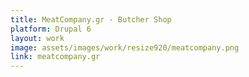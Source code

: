 ```yaml
---
title: MeatCompany.gr - Butcher Shop
platform: Drupal 6
layout: work
image: assets/images/work/resize920/meatcompany.png
link: meatcompany.gr
---
```

